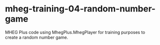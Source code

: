 mheg-training-04-random-number-game
===================================

MHEG Plus code using MhegPlus.MhegPlayer for training purposes to create a random number game.
